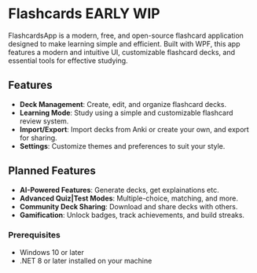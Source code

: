 # Flashcards EARLY WIP

FlashcardsApp is a modern, free, and open-source flashcard application designed to make learning simple and efficient. Built with WPF, this app features a modern and intuitive UI, customizable flashcard decks, and essential tools for effective studying.

## Features

- **Deck Management**: Create, edit, and organize flashcard decks.
- **Learning Mode**: Study using a simple and customizable flashcard review system.
- **Import/Export**: Import decks from Anki or create your own, and export for sharing.
- **Settings**: Customize themes and preferences to suit your style.

## Planned Features

- **AI-Powered Features**: Generate decks, get explainations etc.
- **Advanced Quiz|Test Modes**: Multiple-choice, matching, and more.
- **Community Deck Sharing**: Download and share decks with others.
- **Gamification**: Unlock badges, track achievements, and build streaks.

### Prerequisites

- Windows 10 or later
- .NET 8 or later installed on your machine
